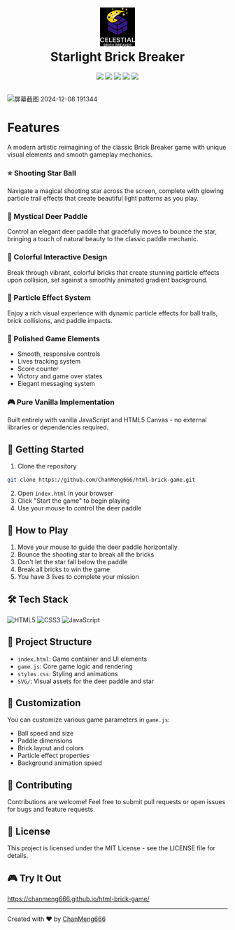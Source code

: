 <div align="center">
 <h1> <img src="/html-brick-game-logo.png" width="80px"><br/>Starlight Brick Breaker</h1>
 <img src="https://img.shields.io/badge/html5-%23E34F26.svg?style=flat&logo=html5&logoColor=white"/>
 <img src="https://img.shields.io/badge/css3-%231572B6.svg?style=flat&logo=css3&logoColor=white"/>
 <img src="https://img.shields.io/badge/javascript-%23323330.svg?style=flat&logo=javascript&logoColor=%23F7DF1E"/>
 <img src="https://img.shields.io/badge/canvas-000000.svg?style=flat&logo=html5&logoColor=white"/>
 <img src="https://img.shields.io/badge/License-MIT-brightgreen"/>
</div>
<br/>

![屏幕截图 2024-12-08 191344](https://github.com/user-attachments/assets/d64bcba2-a283-47de-bcd3-11c265238775)

# Features
A modern artistic reimagining of the classic Brick Breaker game with unique visual elements and smooth gameplay mechanics.

### ⭐ Shooting Star Ball
Navigate a magical shooting star across the screen, complete with glowing particle trail effects that create beautiful light patterns as you play.

### 🦌 Mystical Deer Paddle
Control an elegant deer paddle that gracefully moves to bounce the star, bringing a touch of natural beauty to the classic paddle mechanic.

### 🎨 Colorful Interactive Design
Break through vibrant, colorful bricks that create stunning particle effects upon collision, set against a smoothly animated gradient background.

### 🌟 Particle Effect System
Enjoy a rich visual experience with dynamic particle effects for ball trails, brick collisions, and paddle impacts.

### 💎 Polished Game Elements
- Smooth, responsive controls
- Lives tracking system
- Score counter
- Victory and game over states
- Elegant messaging system

### 🎮 Pure Vanilla Implementation
Built entirely with vanilla JavaScript and HTML5 Canvas - no external libraries or dependencies required.

## 🚀 Getting Started

1. Clone the repository
```bash
git clone https://github.com/ChanMeng666/html-brick-game.git
```

2. Open `index.html` in your browser
3. Click "Start the game" to begin playing
4. Use your mouse to control the deer paddle

## 🎯 How to Play

1. Move your mouse to guide the deer paddle horizontally
2. Bounce the shooting star to break all the bricks
3. Don't let the star fall below the paddle
4. Break all bricks to win the game
5. You have 3 lives to complete your mission

## 🛠️ Tech Stack

![HTML5](https://img.shields.io/badge/html5-%23E34F26.svg?style=for-the-badge&logo=html5&logoColor=white)
![CSS3](https://img.shields.io/badge/css3-%231572B6.svg?style=for-the-badge&logo=css3&logoColor=white)
![JavaScript](https://img.shields.io/badge/javascript-%23323330.svg?style=for-the-badge&logo=javascript&logoColor=%23F7DF1E)

## 📁 Project Structure

- `index.html`: Game container and UI elements
- `game.js`: Core game logic and rendering
- `styles.css`: Styling and animations
- `SVG/`: Visual assets for the deer paddle and star

## 🔧 Customization

You can customize various game parameters in `game.js`:

- Ball speed and size
- Paddle dimensions
- Brick layout and colors
- Particle effect properties
- Background animation speed

## 🤝 Contributing

Contributions are welcome! Feel free to submit pull requests or open issues for bugs and feature requests.

## 📝 License

This project is licensed under the MIT License - see the LICENSE file for details.

## 🎮 Try It Out

https://chanmeng666.github.io/html-brick-game/

---

Created with ❤️ by [ChanMeng666](https://github.com/ChanMeng666)

